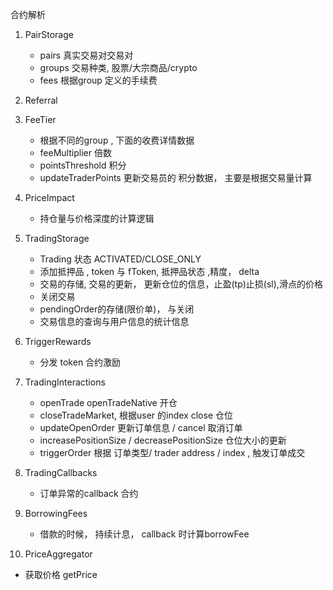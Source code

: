 合约解析
1. PairStorage 
   * pairs 真实交易对交易对
   * groups 交易种类, 股票/大宗商品/crypto
   * fees 根据group 定义的手续费

2. Referral

3. FeeTier
   *  根据不同的group , 下面的收费详情数据
   *  feeMultiplier 倍数
   *  pointsThreshold 积分
   *  updateTraderPoints 更新交易员的 积分数据， 主要是根据交易量计算
  
4. PriceImpact
   *  持仓量与价格深度的计算逻辑
  
5. TradingStorage
   * Trading 状态 ACTIVATED/CLOSE_ONLY
   * 添加抵押品 , token 与 fToken, 抵押品状态 ,精度， delta
   * 交易的存储, 交易的更新， 更新仓位的信息，止盈(tp)止损(sl),滑点的价格
   * 关闭交易
   * pendingOrder的存储(限价单)， 与关闭
   * 交易信息的查询与用户信息的统计信息
  
6. TriggerRewards
   * 分发 token 合约激励

7. TradingInteractions
   * openTrade openTradeNative 开仓
   * closeTradeMarket, 根据user 的index close 仓位
   * updateOpenOrder 更新订单信息 /  cancel 取消订单
   * increasePositionSize / decreasePositionSize 仓位大小的更新
   * triggerOrder 根据 订单类型/ trader address / index , 触发订单成交

8. TradingCallbacks
   * 订单异常的callback 合约
  
9. BorrowingFees
   * 借款的时候， 持续计息， callback 时计算borrowFee
  
10. PriceAggregator
   *  获取价格 getPrice